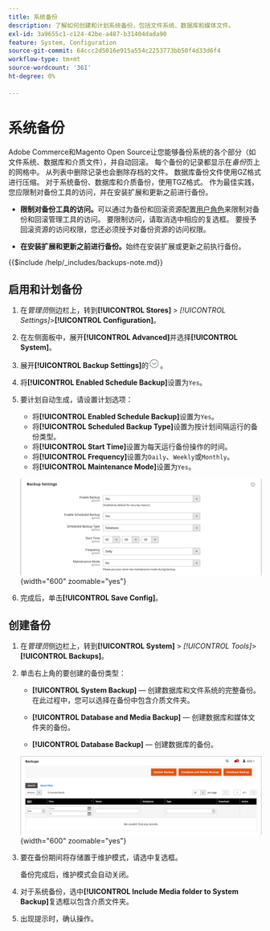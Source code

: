 ```yaml
---
title: 系统备份
description: 了解如何创建和计划系统备份，包括文件系统、数据库和媒体文件。
exl-id: 3a9655c1-c124-42be-a487-b31404dada90
feature: System, Configuration
source-git-commit: 64ccc2d5016e915a554c2253773bb50f4d33d6f4
workflow-type: tm+mt
source-wordcount: '361'
ht-degree: 0%

---
```


# 系统备份

Adobe Commerce和Magento Open Source让您能够备份系统的各个部分（如文件系统、数据库和介质文件），并自动回滚。 每个备份的记录都显示在&#x200B;_备份_&#x200B;页上的网格中。 从列表中删除记录也会删除存档的文件。 数据库备份文件使用GZ格式进行压缩。 对于系统备份、数据库和介质备份，使用TGZ格式。 作为最佳实践，您应限制对备份工具的访问，并在安装扩展和更新之前进行备份。

- **限制对备份工具的访问。**&#x200B;可以通过为备份和回滚资源配置[用户角色](permissions-user-roles.md)来限制对备份和回滚管理工具的访问。 要限制访问，请取消选中相应的复选框。 要授予回滚资源的访问权限，您还必须授予对备份资源的访问权限。

- **在安装扩展和更新之前进行备份。**&#x200B;始终在安装扩展或更新之前执行备份。

{{$include /help/_includes/backups-note.md}}

## 启用和计划备份

1. 在&#x200B;_管理员_&#x200B;侧边栏上，转到&#x200B;**[!UICONTROL Stores]** > _[!UICONTROL Settings]_>**[!UICONTROL Configuration]**。

1. 在左侧面板中，展开&#x200B;**[!UICONTROL Advanced]**&#x200B;并选择&#x200B;**[!UICONTROL System]**。

1. 展开&#x200B;**[!UICONTROL Backup Settings]**&#x200B;的![扩展选择器](../assets/icon-display-expand.png)。

1. 将&#x200B;**[!UICONTROL Enabled Schedule Backup]**&#x200B;设置为`Yes`。

1. 要计划自动生成，请设置计划选项：

   - 将&#x200B;**[!UICONTROL Enabled Schedule Backup]**&#x200B;设置为`Yes`。
   - 将&#x200B;**[!UICONTROL Scheduled Backup Type]**&#x200B;设置为按计划间隔运行的备份类型。
   - 将&#x200B;**[!UICONTROL Start Time]**&#x200B;设置为每天运行备份操作的时间。
   - 将&#x200B;**[!UICONTROL Frequency]**&#x200B;设置为`Daily`、`Weekly`或`Monthly`。
   - 将&#x200B;**[!UICONTROL Maintenance Mode]**&#x200B;设置为`Yes`。

   ![高级配置 — 备份](../configuration-reference/advanced/assets/system-scheduled-backup-settings.png){width="600" zoomable="yes"}

1. 完成后，单击&#x200B;**[!UICONTROL Save Config]**。

## 创建备份

1. 在&#x200B;_管理员_&#x200B;侧边栏上，转到&#x200B;**[!UICONTROL System]** > _[!UICONTROL Tools]_>**[!UICONTROL Backups]**。

1. 单击右上角的要创建的备份类型：

   - **[!UICONTROL System Backup]** — 创建数据库和文件系统的完整备份。 在此过程中，您可以选择在备份中包含介质文件夹。

   - **[!UICONTROL Database and Media Backup]** — 创建数据库和媒体文件夹的备份。

   - **[!UICONTROL Database Backup]** — 创建数据库的备份。

   ![系统工具 — 备份](./assets/tools-backups.png){width="600" zoomable="yes"}

1. 要在备份期间将存储置于维护模式，请选中复选框。

   备份完成后，维护模式会自动关闭。

1. 对于系统备份，选中&#x200B;**[!UICONTROL Include Media folder to System Backup]**&#x200B;复选框以包含介质文件夹。

1. 出现提示时，确认操作。


